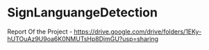 # SignLanguangeDetection
Report Of the Project - https://drive.google.com/drive/folders/1EKy-hUTOuAz9U9oa6K0NMUTsHp8DjmGU?usp=sharing
